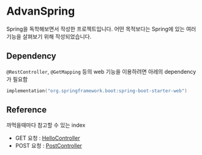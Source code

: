 # AdvanSpring
Spring을 독학해보면서 작성한 프로젝트입니다.
어떤 목적보다는 Spring에 있는 여러 기능을 살펴보기 위해 작성되었습니다.

## Dependency
`@RestController`, `@GetMapping` 등의 web 기능을 이용하려면 아레의 dependency가 필요함
```kt
implementation("org.springframework.boot:spring-boot-starter-web")
```

## Reference
까먹을때마다 참고할 수 있는 index

- GET 요청 : [HelloController](https://github.com/Yeah-Playground/AdvanSpring/blob/master/src/main/kotlin/io/yeahx4/advanspring/controller/HelloController.kt)
- POST 요청 : [PostController](https://github.com/Yeah-Playground/AdvanSpring/blob/master/src/main/kotlin/io/yeahx4/advanspring/controller/PostController.kt)
